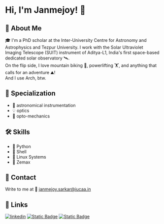 
# Hi, I'm Janmejoy! 🤙

## 🚀 About Me
🎓 I'm a PhD scholar at the Inter-University Centre for Astronomy and Astrophysics and Tezpur University.
I work with the Solar Ultraviolet Imaging Telescope (SUIT) instrument of Aditya-L1, India's first space-based dedicated solar observatory 🛰.  
On the flip side, I love mountain biking 🚵, powerlifting 🏋, and anything that calls for an adventure ⛰!  
And I use Arch, btw.

## 💫 Specialization
- 🔭 astronomical instrumentation
- 💡 optics
- 🔧 opto-mechanics

## 🛠 Skills
- 🐍 Python
- 🐚 Shell
- 🐧 Linux Systems
- 📸 Zemax

## 💬 Contact
Write to me at 📧 janmejoy.sarkar@iucaa.in 

## 🔗 Links
[![linkedin](https://img.shields.io/badge/linkedin-0A66C2?style=for-the-badge&logo=linkedin&logoColor=white)](https://in.linkedin.com/in/janmejoy-sarkar-2520b923a)
[![Static Badge](https://img.shields.io/badge/WEBSITE-red?style=for-the-badge&logoColor=red)](https://suit.iucaa.in/people/janmejoy)
[![Static Badge](https://img.shields.io/badge/OrcID-green?style=for-the-badge&logoColor=red)](https://orcid.org/0000-0002-8560-318X)
